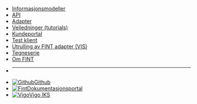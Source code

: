 * [Informasjonsmodeller](models.md)
* [API](api.md)
* [Adapter](adapter.md)
* [Veiledninger (tutorials)](tutorials.md)
* [Kundeportal](kundeportal.md)
* [Test klient](test-klient.md)
* [Utrulling av FINT adapter (VIS)](vis.md)
* [Tegneserie](tegneserie.md)
* [Om FINT](fint.md)
- ****
* [![Github](https://icongram.jgog.in/simple/github.svg?color=808080&size=16)Github](https://github.com/fintlabs)
* [![Fint](_media/favicon.ico ':size=16')Dokumentasjonsportal](https://informasjonsmodell.felleskomponent.no)
* [![Vigo](https://www.vigoiks.no/extension/site/design/site/images/favicon/favicon.ico ':size=16')Vigo IKS](https://www.vigoiks.no)
